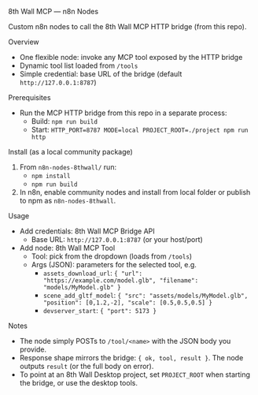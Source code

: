 8th Wall MCP — n8n Nodes

Custom n8n nodes to call the 8th Wall MCP HTTP bridge (from this repo).

Overview

- One flexible node: invoke any MCP tool exposed by the HTTP bridge
- Dynamic tool list loaded from `/tools`
- Simple credential: base URL of the bridge (default `http://127.0.0.1:8787`)

Prerequisites

- Run the MCP HTTP bridge from this repo in a separate process:
  - Build: `npm run build`
  - Start: `HTTP_PORT=8787 MODE=local PROJECT_ROOT=./project npm run http`

Install (as a local community package)

1) From `n8n-nodes-8thwall/` run:
   - `npm install`
   - `npm run build`
2) In n8n, enable community nodes and install from local folder or publish to npm as `n8n-nodes-8thwall`.

Usage

- Add credentials: 8th Wall MCP Bridge API
  - Base URL: `http://127.0.0.1:8787` (or your host/port)
- Add node: 8th Wall MCP Tool
  - Tool: pick from the dropdown (loads from `/tools`)
  - Args (JSON): parameters for the selected tool, e.g.
    - `assets_download_url`: `{ "url": "https://example.com/model.glb", "filename": "models/MyModel.glb" }`
    - `scene_add_gltf_model`: `{ "src": "assets/models/MyModel.glb", "position": [0,1.2,-2], "scale": [0.5,0.5,0.5] }`
    - `devserver_start`: `{ "port": 5173 }`

Notes

- The node simply POSTs to `/tool/<name>` with the JSON body you provide.
- Response shape mirrors the bridge: `{ ok, tool, result }`. The node outputs `result` (or the full body on error).
- To point at an 8th Wall Desktop project, set `PROJECT_ROOT` when starting the bridge, or use the desktop tools.

